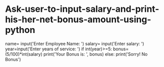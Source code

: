 # Ask-user-to-input-salary-and-print-his-her-net-bonus-amount-using-python
name= input('Enter Employee Name: ')
salary= input('Enter salary: ')
year=input('Enter years of service: ')
if int(year)>=5:
    bonus=(5/100)*int(salary)
print('Your Bonus is: ', bonus)
else:
print('Sorry! No Bonus')
